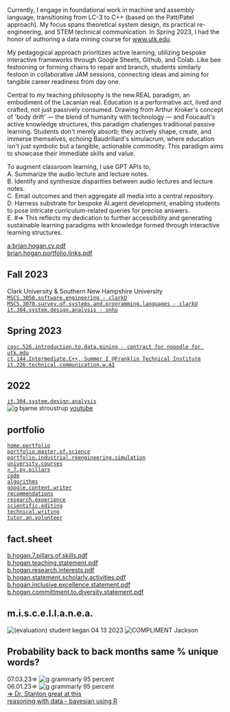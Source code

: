 Currently, I engage in foundational work in machine and assembly language, transitioning from LC-3 to C++ (based on the Patt/Patel approach). My focus spans theoretical system design, its practical re-engineering, and STEM technical communication. In Spring 2023, I had the honor of authoring a data mining course for www.utk.edu.  

My pedagogical approach prioritizes active learning, utilizing bespoke interactive frameworks through Google Sheets, Github, and Colab. Like bee festooning or forming chains to repair and branch, students similarly festoon in collaborative JAM sessions, connecting ideas and aiming for tangible career readiness from day one.  

Central to my teaching philosophy is the new.REAL paradigm, an embodiment of the Lacanian real. Education is a performative act, lived and crafted, not just passively consumed. Drawing from Arthur Kroker's concept of 'body drift' — the blend of humanity with technology — and Foucault's active knowledge structures, this paradigm challenges traditional passive learning. Students don't merely absorb; they actively shape, create, and immerse themselves, echoing Baudrillard's simulacrum, where education isn't just symbolic but a tangible, actionable commodity. This paradigm aims to showcase their immediate skills and value.   

To augment classroom learning, I use GPT APIs to,  
A.	Summarize the audio lecture and lecture notes.  
B.	Identify and synthesize disparities between audio lectures and lecture notes.  
C.	Email outcomes and then aggregate all media into a central repository.  
D.	Harness substrate for bespoke AI.agent development, enabling students to pose intricate curriculum-related queries for precise answers.   
E.	#=> This reflects my dedication to further accessibility and generating sustainable learning paradigms with knowledge formed through interactive learning structures.  

[a.brian.hogan.cv.pdf](https://github.com/bbe2/instructor.brian/files/12530562/a.brian.hogan.cv.pdf)  
[brian.hogan.portfolio.links.pdf](https://github.com/bbe2/instructor.brian/files/12530363/brian.hogan.portfolio.links.pdf)  

## Fall 2023  
Clark University & Southern New Hampshire University  
[`MSCS.3050.software.engineering - clarkU`](https://github.com/bbe2/instructor.brian/tree/mscs.3070.survey.of.systems.and.programming.languages)  
[`MSCS.3070.survey.of.systems.and.programming.languages - clarkU`](https://github.com/bbe2/instructor.brian/tree/mscs.3070.survey.of.systems.and.programming.languages)  
[`it.304.system.design.analysis - snhu`](https://github.com/bbe2/instructor.brian/tree/it.304.fall.2023)  

## Spring 2023  
[`cosc.526.introduction.to.data.mining - contract for nooodle for utk.edu`](https://github.com/bbe2/professor/tree/cosc.526.intro.to.data.Mining.utk.edu)  
[`ct.144.Intermediate.C++, Summer I @Franklin Technical Institute`](https://github.com/bbe2/professor/tree/ct.144.intermedat.C%2B%2B)   
[`it.226.technical.communication.w.AI`](https://github.com/bbe2/professor/tree/it.226.technical.communication.w.ai)  

## 2022  
[`it.304.system.design.analysis`](https://github.com/bbe2/IT.304.Fall.2022)  
![g bjarne stroustrup](https://github.com/bbe2/professor/assets/59778456/8b4ddce9-6598-4f4a-b1d4-65291057900a) [youtube](https://www.youtube.com/watch?v=uTxRF5ag27A&t=1s)  

## portfolio  
[`home.portfolio`](https://github.com/bbe2/portfolio)  
[`portfolio.master.of.science`](https://github.com/bbe2/portfolio/tree/master_portfolio)  
[`portfolio.industrial.reengineering.simulation`](https://github.com/bbe2/portfolio/tree/reengineering)  
[`university.courses`](https://github.com/bbe2/instructor.brian)  
[`>_7.py.pillars`](https://github.com/bbe2/portfolio/tree/%3E_7_Pillars_of_Python)   
[`code`](https://github.com/bbe2/portfolio/tree/code)  
[`algorithms`](https://github.com/bbe2/professor.full.brain/tree/algorithms)  
[`google.content.writer`](https://github.com/bbe2/portfolio/tree/tech_curriculum_an_GwG)  
[`recommendations`](https://github.com/bbe2/portfolio/tree/reference_recommend)    
[`research.experience`](https://github.com/bbe2/portfolio/tree/research_experience )  
[`scientific.editing`](https://github.com/bbe2/portfolio/tree/scientific_edit)  
[`technical.writing`](https://github.com/bbe2/portfolio/tree/tech_write)  
[`tutor.an.volunteer`](https://github.com/bbe2/portfolio/tree/tutor_volunteer)  

## fact.sheet    
[b.hogan.7.pillars.of.skills.pdf](https://github.com/bbe2/instructor.brian/files/12529580/7.pillars.of.skills.pdf)  
[b.hogan.teaching.statement.pdf](https://github.com/bbe2/instructor.brian/files/12529585/brian.hogan.teaching.statement.pdf)  
[b.hogan.research.interests.pdf](https://github.com/bbe2/instructor.brian/files/12529583/brian.hogan.research.interests.pdf)  
[b.hogan.statement.scholarly.activities.pdf](https://github.com/bbe2/instructor.brian/files/12529584/brian.hogan.statement.scholarly.activities.pdf)  
[b.hogan.inclusive.excellence.statement.pdf](https://github.com/bbe2/instructor.brian/files/12529582/brian.hogan.inclusive.excellence.statement.pdf)  
[b.hogan.committment.to.diversity.statement.pdf](https://github.com/bbe2/instructor.brian/files/12529581/brian.hogan.committment.to.diversity.statement.pdf)  

## m.i.s.c.e.l.l.a.n.e.a.  
![(evaluation) student kegan 04 13 2023](https://github.com/bbe2/professor/assets/59778456/356cefc6-475e-472f-8b75-e23c5b5b38b9)
![COMPLIMENT Jackson](https://github.com/bbe2/professor/assets/59778456/55b15676-2ea6-490f-9bc1-86e85acf230a)  


## Probability back to back months same % unique words?  
07.03.23=> ![g grammarly 95 percent](https://github.com/bbe2/professor.full.brain/assets/59778456/ad5d8a3e-212d-43db-b0ed-3268f2f31e1a)  
06.01.23=> ![g grammarly 95 percent](https://github.com/bbe2/professor.full.brain/assets/59778456/ad5d8a3e-212d-43db-b0ed-3268f2f31e1a)  
[=> Dr. Stanton great at this](https://scholar.google.com/citations?hl=en&user=0UPnd6oAAAAJ)  
[reasoning with data - bayesian using R](https://www.amazon.com/Reasoning-Data-Introduction-Traditional-Statistics/dp/1462530265/ref=sr_1_1?crid=30HT063V488UM&keywords=stanton+statistics&qid=1694036862&sprefix=stanton+statistic%2Caps%2C125&sr=8-1)
